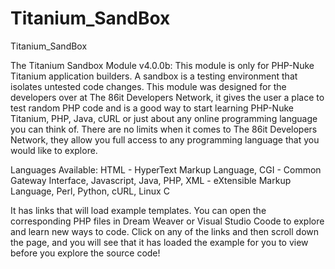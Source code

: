 # Titanium_SandBox
 Titanium_SandBox

The Titanium Sandbox Module v4.0.0b: This module is only for PHP-Nuke Titanium application builders. A sandbox is a testing environment that isolates untested code changes. This module was designed for the developers over at The 86it Developers Network, it gives the user a place to test random PHP code and is a good way to start learning PHP-Nuke Titanium, PHP, Java, cURL or just about any online programming language you can think of. There are no limits when it comes to The 86it Developers Network, they allow you full access to any programming language that you would like to explore.

Languages Available: 
HTML - HyperText Markup Language, CGI - Common Gateway Interface, Javascript, Java, PHP, XML - eXtensible Markup Language, Perl, Python, cURL, Linux C

It has links that will load example templates. You can open the corresponding PHP files in Dream Weaver or Visual Studio Coode to explore and learn new ways to code. Click on any of the links and then scroll down the page, and you will see that it has loaded the example for you to view before you explore the source code!
